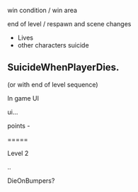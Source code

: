 
win condition / win area

end of level / respawn and scene changes

- Lives
- other characters suicide

## SuicideWhenPlayerDies.
(or with end of level sequence)

In game UI

ui...

points - 

=====

Level 2

..

DieOnBumpers?
